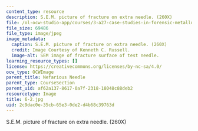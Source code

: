 ```yaml
---
content_type: resource
description: S.E.M. picture of fracture on extra needle. (260X)
file: /ol-ocw-studio-app/courses/3-a27-case-studies-in-forensic-metallurgy-fall-2007/2c9dac0e35cb65e30de2d4b68c39763d_6-2.jpg
file_size: 69486
file_type: image/jpeg
image_metadata:
  caption: S.E.M. picture of fracture on extra needle. (260X)
  credit: Image Courtesy of Kenneth C. Russell.
  image-alt: SEM image of fracture surface of test needle.
learning_resource_types: []
license: https://creativecommons.org/licenses/by-nc-sa/4.0/
ocw_type: OCWImage
parent_title: Nefarious Needle
parent_type: CourseSection
parent_uid: af62a137-8617-0a7f-2318-18048c88deb2
resourcetype: Image
title: 6-2.jpg
uid: 2c9dac0e-35cb-65e3-0de2-d4b68c39763d
---
```

S.E.M. picture of fracture on extra needle. (260X)
